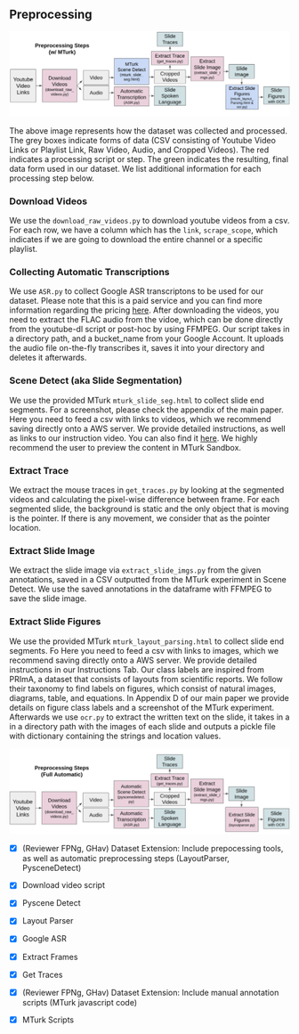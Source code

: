 ## Preprocessing

![](/images/preproc_mturk_1.png)

The above image represents how the dataset was collected and processed. The grey boxes indicate forms of data (CSV consisting of Youtube Video Links or Playlist Link, Raw Video, Audio, and Cropped Videos). The red indicates a processing script or step. The green indicates the resulting, final data form used in our dataset. We list additional information for each processing step below.


### Download Videos 

We use the `download_raw_videos.py` to download youtube videos from a csv. For each row, we have a column which has the `link`, `scrape_scope`, which indicates if we are going to download the entire channel or a specific playlist. 

### Collecting Automatic Transcriptions
We use `ASR.py` to collect Google ASR transcriptons to be used for our dataset. Please note that this is a paid service and you can find more information regarding the pricing [here](https://cloud.google.com/speech-to-text/pricing). After downloading the videos, you need to extract the FLAC audio from the vidoe, which can be done directly from the youtube-dl script or post-hoc by using FFMPEG. Our script takes in a directory path, and a bucket_name from your Google Account. It uploads the audio file on-the-fly transcribes it, saves it into your directory and deletes it afterwards. 

### Scene Detect (aka Slide Segmentation)
We use the provided MTurk `mturk_slide_seg.html` to collect slide end segments. For a screenshot, please check the appendix of the main paper. Here you need to feed a csv with links to videos, which we recommend saving directly onto a AWS server. We provide detailed instructions, as well as links to our instruction video. You can also find it [here](https://youtu.be/LEKoAzU_kjM). We highly recommend the user to preview the content in MTurk Sandbox.

### Extract Trace
We extract the mouse traces in `get_traces.py` by looking at the segmented videos and calculating the pixel-wise difference between frame. For each segmented slide, the background is static and the only object that is moving is the pointer. If there is any movement, we consider that as the pointer location.

### Extract Slide Image
We extract the slide image via `extract_slide_imgs.py` from the given annotations, saved in a CSV outputted from the MTurk experiment in Scene Detect. We use the saved annotations in the dataframe with FFMPEG to save the slide image.

### Extract Slide Figures 
We use the provided MTurk `mturk_layout_parsing.html` to collect slide end segments. Fo Here you need to feed a csv with links to images, which we recommend saving directly onto a AWS server. We provide detailed instructions in our Instructions Tab. Our class labels are inspired from PRImA, a dataset that consists of layouts from scientific reports. We follow their taxonomy to find labels on figures, which consist of natural images,
diagrams, table, and equations. In Appendix D of our main paper we provide details on figure class labels and a screenshot of the MTurk experiment. Afterwards we use `ocr.py` to extract the written text on the slide, it takes in a in a directory path with the images of each slide and outputs a pickle file with dictionary containing the strings and location values.


![](/images/preproc_auto_2.png)


- [x] (Reviewer FPNg, GHav) Dataset Extension: Include prepocessing tools, as well as automatic preprocessing steps (LayoutParser, PysceneDetect)
- [x] Download video script
- [x] Pyscene Detect 
- [x] Layout Parser
- [x] Google ASR
- [x] Extract Frames
- [x] Get Traces


- [x] (Reviewer FPNg, GHav) Dataset Extension: Include manual annotation scripts (MTurk javascript code)
- [x] MTurk Scripts

